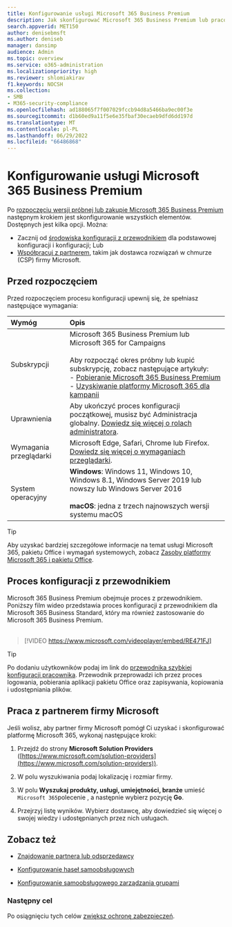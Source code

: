 ```yaml
---
title: Konfigurowanie usługi Microsoft 365 Business Premium
description: Jak skonfigurować Microsoft 365 Business Premium lub pracować z dostawcą rozwiązań, aby to zrobić.
search.appverid: MET150
author: denisebmsft
ms.author: deniseb
manager: dansimp
audience: Admin
ms.topic: overview
ms.service: o365-administration
ms.localizationpriority: high
ms.reviewer: shlomiakirav
f1.keywords: NOCSH
ms.collection:
- SMB
- M365-security-compliance
ms.openlocfilehash: ad188065f7f007029fccb94d8a5466ba9ec00f3e
ms.sourcegitcommit: d1b60ed9a11f5e6e35fbaf30ecaeb9dfd6dd197d
ms.translationtype: MT
ms.contentlocale: pl-PL
ms.lasthandoff: 06/29/2022
ms.locfileid: "66486868"
---
```

# <a name="set-up-microsoft-365-business-premium"></a>Konfigurowanie usługi Microsoft 365 Business Premium

Po [rozpoczęciu wersji próbnej lub zakupie Microsoft 365 Business Premium](get-microsoft-365-business-premium.md) następnym krokiem jest skonfigurowanie wszystkich elementów. Dostępnych jest kilka opcji. Można:

- Zacznij od [środowiska konfiguracji z przewodnikiem](m365bp-setup.md#guided-setup-process) dla podstawowej konfiguracji i konfiguracji; Lub
- [Współpracuj z partnerem](m365bp-setup.md#work-with-a-microsoft-partner), takim jak dostawca rozwiązań w chmurze (CSP) firmy Microsoft.

## <a name="before-you-begin"></a>Przed rozpoczęciem

Przed rozpoczęciem procesu konfiguracji upewnij się, że spełniasz następujące wymagania:

| Wymóg | Opis |
|:---|:---|
| Subskrypcji | Microsoft 365 Business Premium lub Microsoft 365 for Campaigns <br/><br/> Aby rozpocząć okres próbny lub kupić subskrypcję, zobacz następujące artykuły: <br/>- [Pobieranie Microsoft 365 Business Premium](get-microsoft-365-business-premium.md)<br/>- [Uzyskiwanie platformy Microsoft 365 dla kampanii](get-microsoft-365-campaigns.md) |
| Uprawnienia  | Aby ukończyć proces konfiguracji początkowej, musisz być Administracja globalny. [Dowiedz się więcej o rolach administratora](../admin/add-users/about-admin-roles.md). |
| Wymagania przeglądarki | Microsoft Edge, Safari, Chrome lub Firefox. [Dowiedz się więcej o wymaganiach przeglądarki](https://www.microsoft.com/microsoft-365/microsoft-365-and-office-resources#coreui-heading-uyetipy).  |
| System operacyjny | **Windows**: Windows 11, Windows 10, Windows 8.1, Windows Server 2019 lub nowszy lub Windows Server 2016<br/><br/>**macOS**: jedna z trzech najnowszych wersji systemu macOS |

> [!TIP]
> Aby uzyskać bardziej szczegółowe informacje na temat usługi Microsoft 365, pakietu Office i wymagań systemowych, zobacz [Zasoby platformy Microsoft 365 i pakietu Office](https://www.microsoft.com/microsoft-365/microsoft-365-and-office-resources).

## <a name="guided-setup-process"></a>Proces konfiguracji z przewodnikiem

Microsoft 365 Business Premium obejmuje proces z przewodnikiem. Poniższy film wideo przedstawia proces konfiguracji z przewodnikiem dla Microsoft 365 Business Standard, który ma również zastosowanie do Microsoft 365 Business Premium.<br/><br/>

> [!VIDEO https://www.microsoft.com/videoplayer/embed/RE471FJ]

> [!TIP]
> Po dodaniu użytkowników podaj im link do [przewodnika szybkiej konfiguracji pracownika](../admin/setup/employee-quick-setup.md). Przewodnik przeprowadzi ich przez proces logowania, pobierania aplikacji pakietu Office oraz zapisywania, kopiowania i udostępniania plików.

## <a name="work-with-a-microsoft-partner"></a>Praca z partnerem firmy Microsoft

Jeśli wolisz, aby partner firmy Microsoft pomógł Ci uzyskać i skonfigurować platformę Microsoft 365, wykonaj następujące kroki:

1. Przejdź do strony **Microsoft Solution Providers** ([https://www.microsoft.com/solution-providers](https://www.microsoft.com/solution-providers)).

2. W polu wyszukiwania podaj lokalizację i rozmiar firmy.

3. W polu **Wyszukaj produkty, usługi, umiejętności, branże** umieść `Microsoft 365`polecenie , a następnie wybierz pozycję **Go**.

4. Przejrzyj listę wyników. Wybierz dostawcę, aby dowiedzieć się więcej o swojej wiedzy i udostępnianych przez nich usługach.

## <a name="see-also"></a>Zobacz też

- [Znajdowanie partnera lub odsprzedawcy](../admin/manage/find-your-partner-or-reseller.md)

- [Konfigurowanie haseł samoobsługowych](../admin/add-users/let-users-reset-passwords.md)

- [Konfigurowanie samoobsługowego zarządzania grupami](/azure/active-directory/enterprise-users/groups-self-service-management)

### <a name="next-objective"></a>Następny cel

Po osiągnięciu tych celów [zwiększ ochronę zabezpieczeń](m365bp-security-overview.md).
